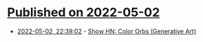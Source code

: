 # [Published on 2022-05-02](index.md)

* [2022-05-02, 22:39:02](https://news.ycombinator.com/item?id=31242010) - [Show HN: Color Orbs (Generative Art)](https://www.dannyking.uk/artwork/colororbs)
